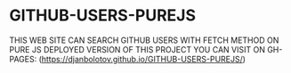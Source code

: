 # GITHUB-USERS-PUREJS
THIS WEB SITE CAN SEARCH GITHUB USERS WITH FETCH METHOD ON PURE JS
DEPLOYED VERSION OF THIS PROJECT YOU CAN VISIT ON GH-PAGES: (https://djanbolotov.github.io/GITHUB-USERS-PUREJS/)
